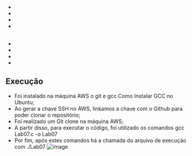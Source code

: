 ##
-
-
-
-

##
-
-
-
-

## Execução
- Foi instalado na máquina AWS o git e gcc Como Instalar GCC no Ubuntu;
- Ao gerar a chave SSH no AWS, linkamos a chave com o Github para poder clonar o repositório;
- Foi realizado um Git clone na máquina AWS;
- A partir disso, para executar o código, foi utilizado os comandos gcc Lab07.c -o Lab07
- Por fim, após estes comandos há a chamada do arquivo de execução com ./Lab07
![image](https://user-images.githubusercontent.com/80297158/198748140-f76193b2-9dce-4838-8f08-2a634c47fd79.png)
